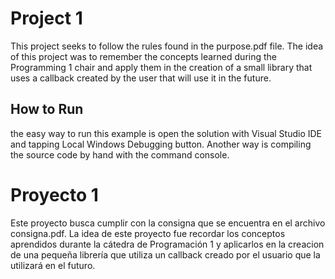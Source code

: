 # Project 1

This project seeks to follow the rules found in the purpose.pdf file.
The idea of this project was to remember the concepts learned during the Programming 1 chair and apply them in the creation of a small library that uses a callback created by the user that will use it in the future.

## How to Run
the easy way to run this example is open the solution with Visual Studio IDE and tapping Local Windows Debugging button. Another way is compiling the source code by hand with the command console.

# Proyecto 1

Este proyecto busca cumplir con la consigna que se encuentra en el archivo consigna.pdf.
La idea de este proyecto fue recordar los conceptos aprendidos durante la cátedra de Programación 1 y aplicarlos en la creacion de una pequeña librería que utiliza un callback creado por el usuario que la utilizará en el futuro.


